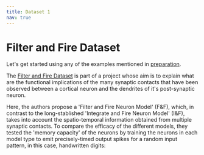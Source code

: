 ```yaml
---
title: Dataset 1
nav: true
---
```


# Filter and Fire Dataset

Let's get started using any of the examples mentioned in [preparation](0-prep.md).

The [Filter and Fire Dataset](https://www.kaggle.com/datasets/selfishgene/fiter-and-fire-paper) is part of a project whose aim is to explain what are the functional implications of the many synaptic contacts that have been observed between a cortical neuron and the dendrites of it's post-synaptic neuron. 

Here, the authors propose a 'Filter and Fire Neuron Model' (F&F), which, in contrast to the long-stablished 'Integrate and Fire Neuron Model' (I&F), takes into account the spatio-temporal information obtained from multiple synaptic contacts. To compare the efficacy of the different models, they tested the 'memory capacity' of the neurons by training the neurons in each model type to emit precisely-timed output spikes for a random input pattern, in this case, handwritten digits:


